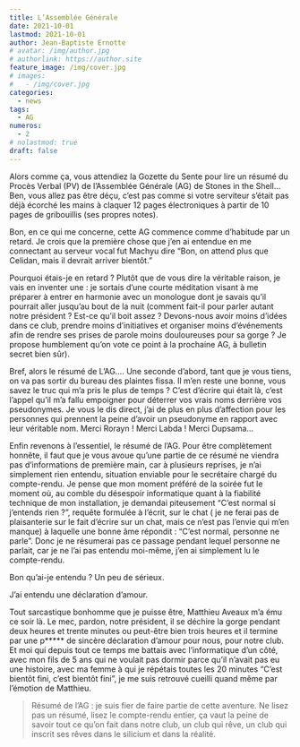 ```yaml
---
title: L’Assemblée Générale
date: 2021-10-01
lastmod: 2021-10-01
author: Jean-Baptiste Ernotte
# avatar: /img/author.jpg
# authorlink: https://author.site
feature_image: /img/cover.jpg
# images:
#   - /img/cover.jpg
categories:
  - news
tags:
  - AG
numeros: 
  - 2
# nolastmod: true
draft: false
---
```


Alors comme ça, vous attendiez la Gozette du Sente pour lire un résumé du Procès Verbal (PV) de l’Assemblée Générale (AG) de Stones in the Shell… Ben, vous allez pas être déçu, c’est pas comme si votre serviteur s’était pas déjà écorché les mains à claquer 12 pages électroniques à partir de 10 pages de gribouillis (ses propres notes). 

<!-- more -->

Bon, en ce qui me concerne, cette AG commence comme d’habitude par un retard. Je crois que la première chose que j’en ai entendue en me connectant au serveur vocal fut Machyu dire “Bon, on attend plus que Celidan, mais il devrait arriver bientôt.”

Pourquoi étais-je en retard ? Plutôt que de vous dire la véritable raison, je vais en inventer une : je sortais d’une courte méditation visant à me préparer à entrer en harmonie avec un monologue dont je savais qu’il pourrait aller jusqu’au bout de la nuit (comment fait-il pour parler autant notre président ? Est-ce qu’il boit assez ? Devons-nous avoir moins d’idées dans ce club, prendre moins d’initiatives et organiser moins d’événements afin de rendre ses prises de parole moins douloureuses pour sa gorge ? Je propose humblement qu’on vote ce point à la prochaine AG, à bulletin secret bien sûr).

Bref, alors le résumé de L’AG….
Une seconde d’abord, tant que je vous tiens, on va pas sortir du bureau des plaintes fissa. Il m’en reste une bonne, vous savez le truc qui m’a pris le plus de temps ? C’est d’écrire qui était là, c’est l’appel qu’il m’a fallu empoigner pour déterrer vos vrais noms derrière vos pseudonymes. Je vous le dis direct, j’ai de plus en plus d’affection pour les personnes qui prennent la peine d’avoir un pseudonyme en rapport avec leur véritable nom. Merci Rorayn ! Merci Labda ! Merci Dupsama… 

Enfin revenons à l’essentiel, le résumé de l’AG.
Pour être complètement honnête, il faut que je vous avoue qu’une partie de ce résumé ne viendra pas d’informations de première main, car à plusieurs reprises, je n’ai simplement rien entendu, situation enviable pour le secrétaire chargé du compte-rendu. Je pense que mon moment préféré de la soirée fut le moment où, au comble du désespoir informatique quant à la fiabilité technique de mon installation, je demandai piteusement “C’est normal si j’entends rien ?”, requête formulée à l’écrit, sur le chat ( je ne ferai pas de plaisanterie sur le fait d’écrire sur un chat, mais ce n’est pas l’envie qui m’en manque) à laquelle une bonne âme répondit : “C’est normal, personne ne parle”. Donc je ne résumerai pas ce passage pendant lequel personne ne parlait, car je ne l’ai pas entendu moi-même, j’en ai simplement lu le compte-rendu.

Bon qu’ai-je entendu ? Un peu de sérieux. 

J’ai entendu une déclaration d’amour.

Tout sarcastique bonhomme que je puisse être, Matthieu Aveaux m’a ému ce soir là. Le mec, pardon, notre président, il se déchire la gorge pendant deux heures et trente minutes ou peut-être bien trois heures et il termine par une p***** de sincère déclaration d’amour pour nous, pour notre club. Et moi qui depuis tout ce temps me battais avec l’informatique d’un côté, avec mon fils de 5 ans qui ne voulait pas dormir parce qu’il n’avait pas eu une histoire, avec ma femme à qui je répétais toutes les 20 minutes “C’est bientôt fini, c’est bientôt fini”, je me suis retrouvé cueilli quand même par l’émotion de Matthieu. 

> Résumé de l’AG : je suis fier de faire partie de cette aventure. Ne lisez pas un résumé, lisez le compte-rendu entier, ça vaut la peine de savoir tout ce qu’on fait dans notre club, un club qui rêve, un club qui inscrit ses rêves dans le silicium et dans la réalité.



